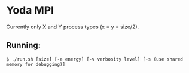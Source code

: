 # Yoda MPI

Currently only X and Y process types (x = y = size/2).

## Running:
`$ ./run.sh [size] [-e energy] [-v verbosity level] [-s (use shared memory for debugging)]`